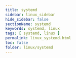 ```yaml
---
title: systemd
sidebar: linux_sidebar
hide_sidebar: false
sectionName: systemd
keywords: systemd, linux
tags: [ systemd, linux ]
permalink: linux_systemd.html
toc: false
folder: linux/systemd
---
```


